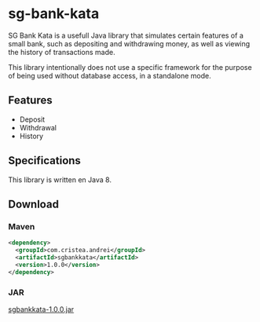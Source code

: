 # sg-bank-kata

SG Bank Kata is a usefull Java library that simulates certain features of a small bank, such as depositing and withdrawing money, as well as viewing the history of transactions made.

This library intentionally does not use a specific framework for the purpose of being used without database access, in a standalone mode.

## Features

* Deposit
* Withdrawal
* History

## Specifications

This library is written en Java 8.

## Download

### Maven

```xml
<dependency>
  <groupId>com.cristea.andrei</groupId>
  <artifactId>sgbankkata</artifactId>
  <version>1.0.0</version>
</dependency>
```

### JAR

[sgbankkata-1.0.0.jar](sgbankkata-1.0.0.jar)